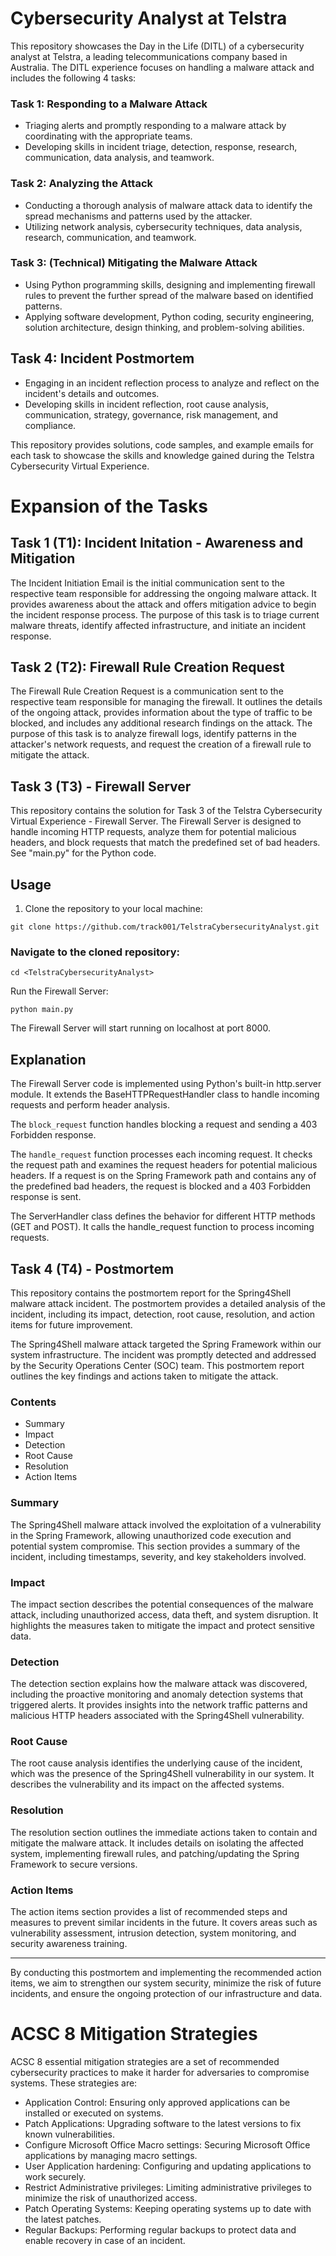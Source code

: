 # Cybersecurity Analyst at Telstra 
This repository showcases the Day in the Life (DITL) of a cybersecurity analyst at Telstra, a leading telecommunications company based in Australia. The DITL experience focuses on handling a malware attack and includes the following 4 tasks:

### Task 1: Responding to a Malware Attack

- Triaging alerts and promptly responding to a malware attack by coordinating with the appropriate teams.
- Developing skills in incident triage, detection, response, research, communication, data analysis, and teamwork.

### Task 2: Analyzing the Attack

- Conducting a thorough analysis of malware attack data to identify the spread mechanisms and patterns used by the attacker.
- Utilizing network analysis, cybersecurity techniques, data analysis, research, communication, and teamwork.
### Task 3: (Technical) Mitigating the Malware Attack

- Using Python programming skills, designing and implementing firewall rules to prevent the further spread of the malware based on identified patterns.
- Applying software development, Python coding, security engineering, solution architecture, design thinking, and problem-solving abilities.

## Task 4: Incident Postmortem

- Engaging in an incident reflection process to analyze and reflect on the incident's details and outcomes.
- Developing skills in incident reflection, root cause analysis, communication, strategy, governance, risk management, and compliance.

This repository provides solutions, code samples, and example emails for each task to showcase the skills and knowledge gained during the Telstra Cybersecurity Virtual Experience.

# Expansion of the Tasks

## Task 1 (T1): Incident Initation - Awareness and Mitigation

The Incident Initiation Email is the initial communication sent to the respective team responsible for addressing the ongoing malware attack. It provides awareness about the attack and offers mitigation advice to begin the incident response process. The purpose of this task is to triage current malware threats, identify affected infrastructure, and initiate an incident response.

## Task 2 (T2): Firewall Rule Creation Request

The Firewall Rule Creation Request is a communication sent to the respective team responsible for managing the firewall. It outlines the details of the ongoing attack, provides information about the type of traffic to be blocked, and includes any additional research findings on the attack. The purpose of this task is to analyze firewall logs, identify patterns in the attacker's network requests, and request the creation of a firewall rule to mitigate the attack.

## Task 3 (T3) - Firewall Server

This repository contains the solution for Task 3 of the Telstra Cybersecurity Virtual Experience - Firewall Server. The Firewall Server is designed to handle incoming HTTP requests, analyze them for potential malicious headers, and block requests that match the predefined set of bad headers. See "main.py" for the Python code.

## Usage

1. Clone the repository to your local machine:

```shell
git clone https://github.com/track001/TelstraCybersecurityAnalyst.git
```

### Navigate to the cloned repository:
```shell
cd <TelstraCybersecurityAnalyst>
```
Run the Firewall Server:
```shell
python main.py
```
The Firewall Server will start running on localhost at port 8000.

## Explanation
The Firewall Server code is implemented using Python's built-in http.server module. It extends the BaseHTTPRequestHandler class to handle incoming requests and perform header analysis.

The `block_request` function handles blocking a request and sending a 403 Forbidden response.

The `handle_request` function processes each incoming request. It checks the request path and examines the request headers for potential malicious headers. If a request is on the Spring Framework path and contains any of the predefined bad headers, the request is blocked and a 403 Forbidden response is sent.

The ServerHandler class defines the behavior for different HTTP methods (GET and POST). It calls the handle_request function to process incoming requests.

## Task 4 (T4) - Postmortem
This repository contains the postmortem report for the Spring4Shell malware attack incident. The postmortem provides a detailed analysis of the incident, including its impact, detection, root cause, resolution, and action items for future improvement.

The Spring4Shell malware attack targeted the Spring Framework within our system infrastructure. The incident was promptly detected and addressed by the Security Operations Center (SOC) team. This postmortem report outlines the key findings and actions taken to mitigate the attack.

### Contents
- Summary
- Impact
- Detection
- Root Cause
- Resolution
- Action Items

### Summary
The Spring4Shell malware attack involved the exploitation of a vulnerability in the Spring Framework, allowing unauthorized code execution and potential system compromise. This section provides a summary of the incident, including timestamps, severity, and key stakeholders involved.

### Impact
The impact section describes the potential consequences of the malware attack, including unauthorized access, data theft, and system disruption. It highlights the measures taken to mitigate the impact and protect sensitive data.

### Detection
The detection section explains how the malware attack was discovered, including the proactive monitoring and anomaly detection systems that triggered alerts. It provides insights into the network traffic patterns and malicious HTTP headers associated with the Spring4Shell vulnerability.

### Root Cause
The root cause analysis identifies the underlying cause of the incident, which was the presence of the Spring4Shell vulnerability in our system. It describes the vulnerability and its impact on the affected systems.

### Resolution
The resolution section outlines the immediate actions taken to contain and mitigate the malware attack. It includes details on isolating the affected system, implementing firewall rules, and patching/updating the Spring Framework to secure versions.

### Action Items
The action items section provides a list of recommended steps and measures to prevent similar incidents in the future. It covers areas such as vulnerability assessment, intrusion detection, system monitoring, and security awareness training.

---

By conducting this postmortem and implementing the recommended action items, we aim to strengthen our system security, minimize the risk of future incidents, and ensure the ongoing protection of our infrastructure and data.

# ACSC 8 Mitigation Strategies 
ACSC 8 essential mitigation strategies are a set of recommended cybersecurity practices to make it harder for adversaries to compromise systems. These strategies are:

- Application Control: Ensuring only approved applications can be installed or executed on systems.
- Patch Applications: Upgrading software to the latest versions to fix known vulnerabilities.
- Configure Microsoft Office Macro settings: Securing Microsoft Office applications by managing macro settings.
- User Application hardening: Configuring and updating applications to work securely.
- Restrict Administrative privileges: Limiting administrative privileges to minimize the risk of unauthorized access.
- Patch Operating Systems: Keeping operating systems up to date with the latest patches.
- Regular Backups: Performing regular backups to protect data and enable recovery in case of an incident.